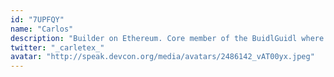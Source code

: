 ```yaml
---
id: "7UPFQY"
name: "Carlos"
description: "Builder on Ethereum. Core member of the BuidlGuidl where he builds tools and public goods for the ecosystem, like SpeedRunEthereum and ABI Ninja. Previously worked for more than 10 years as a freelance software developer."
twitter: "_carletex_"
avatar: "http://speak.devcon.org/media/avatars/2486142_vAT00yx.jpeg"
---
```

